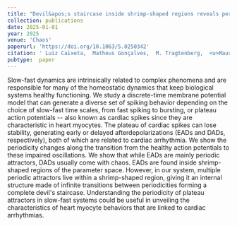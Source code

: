 ```yaml
---
title: "Devil&apos;s staircase inside shrimp-shaped regions reveals periodicity of plateau spikes and bursts"
collection: publications
date: 2025-01-01
year: 2025
venue: 'Chaos'
paperurl: 'https://doi.org/10.1063/5.0250342'
citation: ' Luiz Caixeta,  Matheus Gonçalves,  M. Tragtenberg,  <u>Mauricio Girardi-Schappo</u> (2025): <i>Devil&amp;apos;s staircase inside shrimp-shaped regions reveals periodicity of plateau spikes and bursts.</i> <b>Chaos 35</b>: 033122.'
pubtype:  paper
---
```

Slow-fast dynamics are intrinsically related to complex phenomena and are responsible for many of the homeostatic dynamics that keep biological systems healthy functioning. We study a discrete-time membrane potential model that can generate a diverse set of spiking behavior depending on the choice of slow-fast time scales, from fast spiking to bursting, or plateau action potentials -- also known as cardiac spikes since they are characteristic in heart myocytes. The plateau of cardiac spikes can lose stability, generating early or delayed afterdepolarizations (EADs and DADs, respectively), both of which are related to cardiac arrhythmia. We show the periodicity changes along the transition from the healthy action potentials to these impaired oscillations. We show that while EADs are mainly periodic attractors, DADs usually come with chaos. EADs are found inside shrimp-shaped regions of the parameter space. However, in our system, multiple periodic attractors live within a shrimp-shaped region, giving it an internal structure made of infinite transitions between periodicities forming a complete devil's staircase. Understanding the periodicity of plateau attractors in slow-fast systems could be useful in unveiling the characteristics of heart myocyte behaviors that are linked to cardiac arrhythmias.